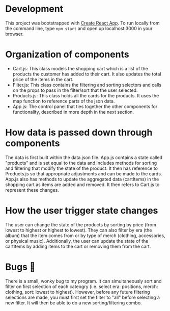 # Development

This project was bootstrapped with [Create React App](https://github.com/facebook/create-react-app). To run locally from the command line, type `npm start` and open up localhost:3000 in your browser.

# Organization of components
* Cart.js: This class models the shopping cart which is a list of the products the customer has added to their cart. It also updates the total price of the items in the cart.
* Filter.js: This class contains the filtering and sorting selectors and calls on the props to pass in the filter/sort that the user selected.
* Products.js: This class holds all the cards for the products. It uses the map function to reference parts of the json data. 
* App.js: The control panel that ties together the other components for functionality, described in more depth in the next section. 

# How data is passed down through components
The data is first built within the data.json file. App.js contains a state called "products" and is set equal to the data and includes methods for sorting and filtering that modify the state of the product. It then has reference to Products.js so that appropriate adjustments and can be made to the cards. App.js also has methods to update the aggregated data (cartItems) in the shopping cart as items are added and removed. It then refers to Cart.js to represent these changes.

# How the user trigger state changes
The user can change the state of the products by sorting by price (from lowest to highest or highest to lowest). They can also filter by era (the album) that the item comes from or by type of merch (clothing, accessories, or physical music). Additionally, the user can update the state of the cartItems by adding items to the cart or removing them from the cart. 

# Bugs 🥺
There is a small, wonky bug to my program. It can simultaneously sort and filter on first selection of each cateogry (i.e. select era: positions, merch: clothing, sort: lowest to highest). However, before any future filtering selections are made, you must first set the filter to "all" before selecting a new filter. It will then be able to do a new sorting/filtering combo. 
